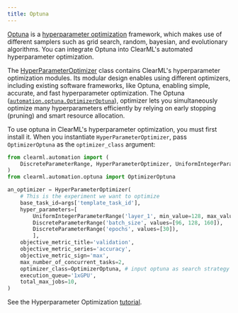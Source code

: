 ```yaml
---
title: Optuna
---
```


[Optuna](https://optuna.readthedocs.io/en/latest) is a [hyperparameter optimization](../fundamentals/hpo.md) framework, 
which makes use of different samplers such as grid search, random, bayesian, and evolutionary algorithms. You can integrate
Optuna into ClearML's automated hyperparameter optimization. 

The [HyperParameterOptimizer](../references/sdk/hpo_optimization_hyperparameteroptimizer.md) class contains ClearML's 
hyperparameter optimization modules. Its modular design enables using different optimizers, including existing software 
frameworks, like Optuna, enabling simple,
accurate, and fast hyperparameter optimization. The Optuna ([`automation.optuna.OptimizerOptuna`](../references/sdk/hpo_optuna_optuna_optimizeroptuna.md)),
optimizer lets you simultaneously optimize many hyperparameters efficiently by relying on early stopping (pruning)
and smart resource allocation.

To use optuna in ClearML's hyperparameter optimization, you must first install it. When you instantiate `HyperParameterOptimizer`,
pass `OptimizerOptuna` as the `optimizer_class` argument:

```python
from clearml.automation import (
    DiscreteParameterRange, HyperParameterOptimizer, UniformIntegerParameterRange
)
from clearml.automation.optuna import OptimizerOptuna

an_optimizer = HyperParameterOptimizer(
    # This is the experiment we want to optimize
    base_task_id=args['template_task_id'],
    hyper_parameters=[
        UniformIntegerParameterRange('layer_1', min_value=128, max_value=512, step_size=128),
        DiscreteParameterRange('batch_size', values=[96, 128, 160]),
        DiscreteParameterRange('epochs', values=[30]),
        ],
    objective_metric_title='validation',
    objective_metric_series='accuracy',
    objective_metric_sign='max',
    max_number_of_concurrent_tasks=2,
    optimizer_class=OptimizerOptuna, # input optuna as search strategy
    execution_queue='1xGPU',
    total_max_jobs=10,
)
```

See the Hyperparameter Optimization [tutorial](../guides/optimization/hyper-parameter-optimization/examples_hyperparam_opt.md). 

